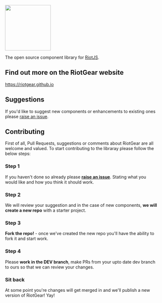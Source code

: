 <img src="https://avatars0.githubusercontent.com/u/12480998?v=3&s=200" width="150px">

The open source component library for <a href="https://muut.com/riotjs/">RiotJS</a>.

## Find out more on the RiotGear website

<a href="https://riotgear.github.io">https://riotgear.github.io</a>

## Suggestions

If you'd like to suggest new components or enhancements to existing ones please <a href="https://github.com/RiotGear/rg/issues">raise an issue</a>.

## Contributing

First of all, Pull Requests, suggestions or comments about RiotGear are all welcome and valued. To start contributing to the libraray please follow the below steps:

### Step 1

If you haven't done so already please **<a href="https://github.com/RiotGear/rg/issues">raise an issue</a>**. Stating what you would like and how you think it should work.

### Step 2

We will review your suggestion and in the case of new components, **we will create a new repo** with a starter project.

### Step 3

**Fork the repo!** - once we've created the new repo you'll have the ability to fork it and start work.

### Step 4

Please **work in the DEV branch**, make PRs from your upto date dev branch to ours so that we can review your changes.

### Sit back

At some point you're changes will get merged in and we'll publish a new version of RiotGear! Yay!
